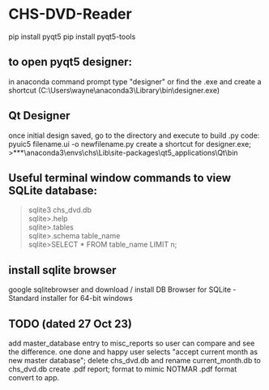 # CHS-DVD-Reader
pip install pyqt5
pip install pyqt5-tools

## to open pyqt5 designer:
in anaconda command prompt type "designer"
or find the .exe and create a shortcut (C:\Users\wayne\anaconda3\Library\bin\designer.exe)

## Qt Designer
once initial design saved, go to the directory and execute to build .py code:
pyuic5 filename.ui -o newfilename.py
create a shortcut for designer.exe; >***\anaconda3\envs\chs\Lib\site-packages\qt5_applications\Qt\bin

## Useful terminal window commands to view SQLite database:
>sqlite3 chs_dvd.db<br>
sqlite>.help<br>
sqlite>.tables<br>
sqlite>.schema table_name<br>
sqlite>SELECT * FROM table_name LIMIT n;<br>

## install sqlite browser
google sqlitebrowser and download / install DB Browser for SQLite - Standard installer for 64-bit windows


## TODO (dated 27 Oct 23)
add master_database entry to misc_reports so user can compare and see the difference.
one done and happy user selects "accept current month as new master database"; delete chs_dvd.db and rename current_month.db to chs_dvd.db
create .pdf report; format to mimic NOTMAR .pdf format
convert to app.

